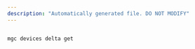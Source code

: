 ```yaml
---
description: "Automatically generated file. DO NOT MODIFY"
---
```


```bash

mgc devices delta get

```
